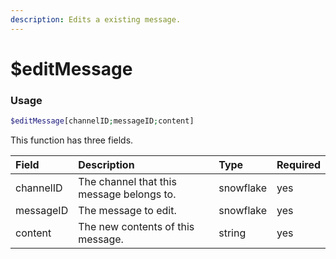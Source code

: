 ```yaml
---
description: Edits a existing message.
---
```


# $editMessage
### Usage
```php
$editMessage[channelID;messageID;content]
```
This function has three fields.

| Field | Description | Type | Required
| :---- | :---- | :---- | :----
| channelID | The channel that this message belongs to. | snowflake | yes
| messageID | The message to edit. | snowflake | yes
| content | The new contents of this message. | string | yes